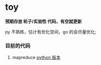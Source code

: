 # toy

**预期存放 轮子/实验性 代码，有空就更新**

py 不熟练，估计有优化空间，go 的会尽量优化;

### 目前的代码

1. mapreduce
[python 版本](./mapreduce-py/distributed/README.md)


